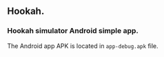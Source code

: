 ## Hookah.

### Hookah simulator Android simple app.

The Android app APK is located in `app-debug.apk` file.

